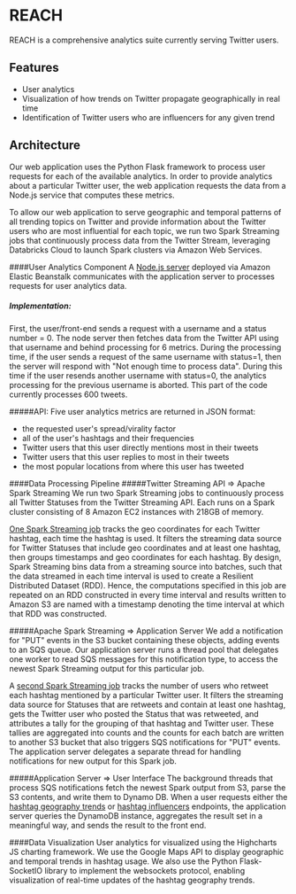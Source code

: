 # REACH

REACH is a comprehensive analytics suite currently serving Twitter users.

Features
---------
* User analytics
* Visualization of how trends on Twitter propagate geographically in real time
* Identification of Twitter users who are influencers for any given trend

Architecture
-------------
Our web application uses the Python Flask framework to process user requests for each of the available analytics. In order to provide analytics about a particular Twitter user, the web application requests the data from a Node.js service that computes these metrics.

To allow our web application to serve geographic and temporal patterns of all trending topics on Twitter and provide information about the Twitter users who are most influential for each topic, we run two Spark Streaming jobs that continuously process data from the Twitter Stream, leveraging Databricks Cloud to launch Spark clusters via Amazon Web Services.

####User Analytics Component
A [Node.js server](https://github.com/six5532one/reach/tree/master/backend) deployed via Amazon Elastic Beanstalk communicates with the application server to processes requests for user analytics data. 

##### Implementation: 
First, the user/front-end sends a request with a username and a status number = 0. The node server then fetches data from the Twitter API using that username and behind processing for 6 metrics. During the processing time, if the user sends a request of the same username with status=1, then the server will respond with "Not enough time to process data". During this time if the user resends another username with status=0, the analytics processing for the previous username is aborted. This part of the code currently processes 600 tweets. 

#####API:
Five user analytics metrics are returned in JSON format:

* the requested user's spread/virality factor
* all of the user's hashtags and their frequencies
* Twitter users that this user directly mentions most in their tweets
* Twitter users that this user replies to most in their tweets
* the most popular locations from where this user has tweeted

####Data Processing Pipeline
#####Twitter Streaming API => Apache Spark Streaming
We run two Spark Streaming jobs to continuously process all Twitter Statuses from the Twitter Streaming API. Each runs on a Spark cluster consisting of 8 Amazon EC2 instances with 218GB of memory.

[One Spark Streaming job](https://github.com/six5532one/reach/blob/master/trends_geo.scala) tracks the geo coordinates for each Twitter hashtag, each time the hashtag is used. It filters the streaming data source for Twitter Statuses that include geo coordinates and at least one hashtag, then groups timestamps and geo coordinates for each hashtag. By design, Spark Streaming bins data from a streaming source into batches, such that the data streamed in each time interval is used to create a Resilient Distributed Dataset (RDD). Hence, the computations specified in this job are repeated on an RDD constructed in every time interval and results written to Amazon S3 are named with a timestamp denoting the time interval at which that RDD was constructed.

#####Apache Spark Streaming => Application Server
We add a notification for "PUT" events in the S3 bucket containing these objects, adding events to an SQS queue. Our application server runs a thread pool that delegates one worker to read SQS messages for this notification type, to access the newest Spark Streaming output for this particular job.

A [second Spark Streaming job](https://github.com/six5532one/reach/blob/master/trend_influencers.scala) tracks the number of users who retweet each hashtag mentioned by a particular Twitter user. It filters the streaming data source for Statuses that are retweets and contain at least one hashtag, gets the Twitter user who posted the Status that was retweeted, and attributes a tally for the grouping of that hashtag and Twitter user. These tallies are aggregated into counts and the counts for each batch are written to another S3 bucket that also  triggers SQS notifications for "PUT" events. The application server delegates a separate thread for handling notifications for new output for this Spark job.

#####Application Server => User Interface
The background threads that process SQS notifications fetch the newest Spark output from S3, parse the S3 contents, and write them to Dynamo DB. When a user requests either the [hashtag geography trends](https://github.com/six5532one/reach/blob/master/app.py#L99) or [hashtag influencers](https://github.com/six5532one/reach/blob/master/app.py#L129) endpoints, the application server queries the DynamoDB instance, aggregates the result set in a meaningful way, and sends the result to the front end.

####Data Visualization
User analytics for visualized using the Highcharts JS charting framework. We use the Google Maps API to display geographic and temporal trends in hashtag usage. We also use the Python Flask-SocketIO library to implement the websockets protocol, enabling visualization of real-time updates of the hashtag geography trends.